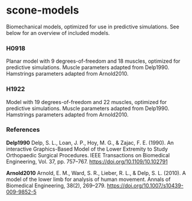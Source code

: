 # scone-models

Biomechanical models, optimized for use in predictive simulations. See below for an overview of included models.

### H0918

Planar model with 9 degrees-of-freedom and 18 muscles, optimized for predictive simulations. Muscle parameters adapted from Delp1990. Hamstrings parameters adapted from Arnold2010.

### H1922

Model with 19 degrees-of-freedom and 22 muscles, optimized for predictive simulations. Muscle parameters adapted from Delp1990. Hamstrings parameters adapted from Arnold2010.

### References

**Delp1990**	Delp, S. L., Loan, J. P., Hoy, M. G., & Zajac, F. E. (1990). An interactive Graphics-Based Model of the Lower Extremity to Study Orthopaedic Surgical Procedures. IEEE Transactions on Biomedical Engineering, Vol. 37, pp. 757–767. https://doi.org/10.1109/10.102791

**Arnold2010**	Arnold, E. M., Ward, S. R., Lieber, R. L., & Delp, S. L. (2010). A model of the lower limb for analysis of human movement. Annals of Biomedical Engineering, 38(2), 269–279. https://doi.org/10.1007/s10439-009-9852-5
